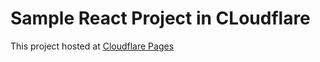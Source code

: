 # Sample React Project in CLoudflare

This project hosted at [Cloudflare Pages](https://sample.sathindu.me)